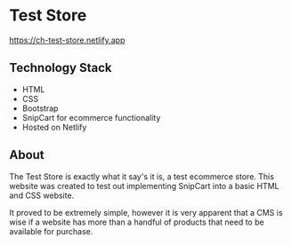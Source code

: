# Test Store

https://ch-test-store.netlify.app

## Technology Stack

- HTML
- CSS
- Bootstrap
- SnipCart for ecommerce functionality
- Hosted on Netlify

## About

The Test Store is exactly what it say's it is, a test ecommerce store. This website was created to test out implementing SnipCart into a basic HTML and CSS website. 

It proved to be extremely simple, however it is very apparent that a CMS is wise if a website has more than a handful of products that need to be available for purchase.
